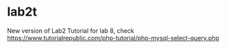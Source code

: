 # lab2t
New version of Lab2
Tutorial for lab 8, check https://www.tutorialrepublic.com/php-tutorial/php-mysql-select-query.php
